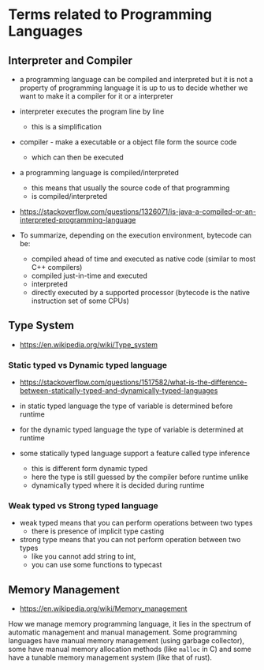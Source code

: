 # Terms related to Programming Languages

## Interpreter and Compiler

- a programming language can be compiled and interpreted
  but it is not a property of programming language
  it is up to us to decide whether we want to make
  it a compiler for it or a interpreter

- interpreter executes the program line by line
    - this is a simplification

- compiler - make a executable or a object file form the source code
    - which can then be executed

- a programming language is compiled/interpreted
    - this means that usually the source code of that programming
    - is compiled/interpreted

- <https://stackoverflow.com/questions/1326071/is-java-a-compiled-or-an-interpreted-programming-language>

- To summarize, depending on the execution environment, bytecode can be:
    - compiled ahead of time and executed as native code
    (similar to most C++ compilers)
    - compiled just-in-time and executed
    - interpreted
    - directly executed by a supported processor
    (bytecode is the native instruction set of some CPUs)

## Type System

- <https://en.wikipedia.org/wiki/Type_system>

### Static typed vs Dynamic typed language

- <https://stackoverflow.com/questions/1517582/what-is-the-difference-between-statically-typed-and-dynamically-typed-languages>

- in static typed language the type of variable is determined before runtime
- for the dynamic typed language the type of variable is determined at runtime

- some statically typed language support a feature called type inference
    - this is different form dynamic typed
    - here the type is still guessed by the compiler before runtime unlike
    - dynamically typed where it is decided during runtime

### Weak typed vs Strong typed language

- weak typed means that you can perform operations between two types
    - there is presence of implicit type casting
- strong type means that you can not perform operation between two types
    - like you cannot add string to int,
    - you can use some functions to typecast

## Memory Management

- <https://en.wikipedia.org/wiki/Memory_management>

How we manage memory programming language, it lies in the spectrum of automatic management and manual management.
Some programming languages have manual memory management (using garbage collector), some have manual memory
allocation methods (like `malloc` in C) and some have a tunable memory management system (like that of rust).

